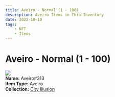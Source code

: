 ```yaml
---
title: Aveiro - Normal (1 - 100)
description: Aveiro Items in Chia Inventory
date: 2022-10-10
tags:
    - NFT
    - Items
---
```


# Aveiro - Normal (1 - 100)
<div class="item_thumbnail">
<img loading="lazy" src="https://5cw4o53kvgbjrk3lgwtzv2h3hznomnesocu6gfsg6njbiihn.arweave.net/6K-3Hd2qpgpirazWnmuj7PlrmNJJwqeMWRvNSF-CDtU"><br/>
<div><strong>Name:</strong> Aveiro#313</div>
<div><strong>Item Type:</strong> Aveiro</div>
<div><strong>Collection:</strong> <a href="https://www.spacescan.io/xch/nft/collection/col1lend2dcn558km4wcwta4xnkfv3xpcmlp9kyt0m909emvfxechlyqdl5ndg">City Illusion</a></div>
</div>

